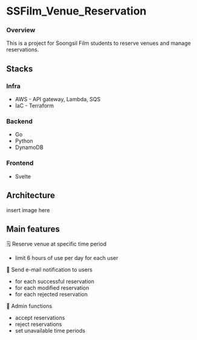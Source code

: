 ﻿# SSFilm_Venue_Reservation
### Overview
This is a project for Soongsil Film students to reserve venues and manage reservations.

## Stacks
### Infra
- AWS - API gateway, Lambda, SQS
- IaC - Terraform
### Backend
- Go
- Python
- DynamoDB
### Frontend
- Svelte

## Architecture
insert image here

## Main features
🗒️ Reserve venue at specific time period
- limit 6 hours of use per day for each user

📧 Send e-mail notification to users
- for each successful reservation
- for each modified reservation
- for each rejected reservation

👤 Admin functions
- accept reservations
- reject reservations
- set unavailable time periods
